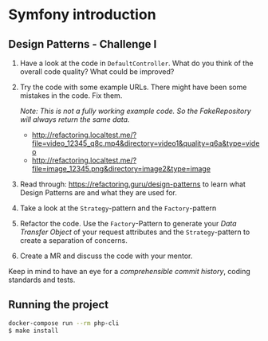 # Symfony introduction

## Design Patterns - Challenge I

1. Have a look at the code in `DefaultController`. What do you think of the overall code quality? What could be improved?

2. Try the code with some example URLs. There might have been some mistakes in the code. Fix them.
    
    _Note: This is not a fully working example code. So the FakeRepository will always return the same data._
    * http://refactoring.localtest.me/?file=video_12345_q8c.mp4&directory=video1&quality=q6a&type=video
    * http://refactoring.localtest.me/?file=image_12345.png&directory=image2&type=image

3. Read through: https://refactoring.guru/design-patterns to learn what Design Patterns are and what they are used for.
4. Take a look at the `Strategy`-pattern and the `Factory`-pattern
5. Refactor the code. Use the `Factory`-Pattern to generate your *Data Transfer Object* of your request attributes and the `Strategy`-pattern to create a separation of concerns.
6. Create a MR and discuss the code with your mentor.

Keep in mind to have an eye for a _comprehensible commit history_, coding standards and tests.

## Running the project
```bash
docker-compose run --rm php-cli
$ make install
```

